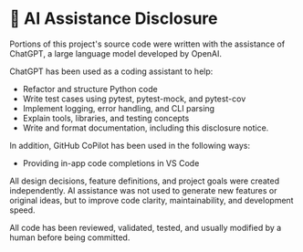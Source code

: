 # 🤖 AI Assistance Disclosure

Portions of this project's source code were written with the assistance of ChatGPT, a large language model developed by OpenAI.

ChatGPT has been used as a coding assistant to help:

- Refactor and structure Python code
- Write test cases using pytest, pytest-mock, and pytest-cov
- Implement logging, error handling, and CLI parsing
- Explain tools, libraries, and testing concepts
- Write and format documentation, including this disclosure notice.

In addition, GitHub CoPilot has been used in the following ways:

- Providing in-app code completions in VS Code

All design decisions, feature definitions, and project goals were created independently.
AI assistance was not used to generate new features or original ideas, but to improve code clarity, maintainability, and development speed.

All code has been reviewed, validated, tested, and usually modified by a human before being committed.
